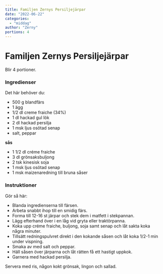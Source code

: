 ```yaml
---
title: Familjen Zernys Persiljejärpar
date: "2022-06-22"
categories:
  - "middag"
author: "Zerny"
portions: 4
---
```


# Familjen Zernys Persiljejärpar

Blir 4 portioner.

### Ingredienser

Det här behöver du:

- 500 g blandfärs
- 1 ägg
- 1/2 dl creme fraiche (34%)
- 1 dl hackad gul lök
- 2 dl hackad persilja
- 1 msk ljus osötad senap
- salt, peppar

**sås**

- 1 1/2 dl créme fraiche
- 3 dl grönsaksbuljong
- 2 tsk kinesisk soja
- 1 msk ljus osötad senap
- 1 msk maizenaredning till bruna såser

### Instruktioner

Gör så här: 

- Blanda ingredienserna till färsen.
- Arbeta snabbt ihop till en smidig färs.
- Forma till 12-16 st järpar och stek dem i matfett i stekpannan.
- Lägg efterhand över i en låg vid gryta eller traktörpanna.
- Koka upp créme fraiche, buljong, soja samt senap och låt sakta koka några minuter.
- Tillsätt redningspulvret direkt i den kokande såsen och låt koka 1/2-1 min under vispning.
- Smaka av med salt och peppar.
- Häll såsen över järparna och låt rätten få ett hastigt uppkok.
- Garnera med hackad persilja.

Servera med ris, någon kokt grönsak, lingon och sallad.
